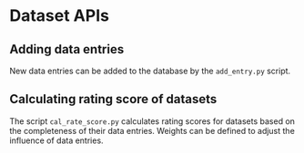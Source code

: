 # Dataset APIs

## Adding data entries

New data entries can be added to the database by the `add_entry.py` script.

## Calculating rating score of datasets

The script `cal_rate_score.py` calculates rating scores for datasets based on the completeness of their data entries. Weights can be defined to adjust the influence of data entries.
